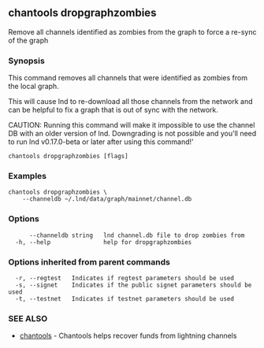 ## chantools dropgraphzombies

Remove all channels identified as zombies from the graph to force a re-sync of the graph

### Synopsis

This command removes all channels that were identified as
zombies from the local graph.

This will cause lnd to re-download all those channels from the network and can
be helpful to fix a graph that is out of sync with the network.

CAUTION: Running this command will make it impossible to use the channel DB
with an older version of lnd. Downgrading is not possible and you'll need to
run lnd v0.17.0-beta or later after using this command!'

```
chantools dropgraphzombies [flags]
```

### Examples

```
chantools dropgraphzombies \
	--channeldb ~/.lnd/data/graph/mainnet/channel.db
```

### Options

```
      --channeldb string   lnd channel.db file to drop zombies from
  -h, --help               help for dropgraphzombies
```

### Options inherited from parent commands

```
  -r, --regtest   Indicates if regtest parameters should be used
  -s, --signet    Indicates if the public signet parameters should be used
  -t, --testnet   Indicates if testnet parameters should be used
```

### SEE ALSO

* [chantools](chantools.md)	 - Chantools helps recover funds from lightning channels

